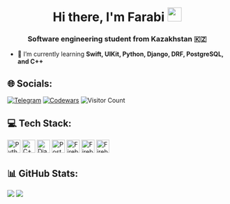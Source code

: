 <h1 align="center">Hi there, I'm Farabi</a>
<img src="https://github.com/blackcater/blackcater/raw/main/images/Hi.gif" height="32" width="32"</h1>
<h3 align="center">Software engineering student from Kazakhstan 🇰🇿</h3>

- 🌱 I’m currently learning **Swift, UIKit, Python, Django, DRF, PostgreSQL, and C++**

## 🌐 Socials:
[![Telegram](https://img.shields.io/badge/Telegram-2CA5E0?logo=telegram&logoColor=white)](https://t.me/F4rab1)
[![Codewars](https://www.codewars.com/users/F4rab1/badges/micro)](https://www.codewars.com/users/F4rab1)
![Visitor Count](https://komarev.com/ghpvc/?username=F4rab1&color=blue&style=flat)

## 💻 Tech Stack:
<img src="https://cdn.simpleicons.org/python/3670A0" alt="Python" height="30" width="30"/> <img src="https://cdn.simpleicons.org/cplusplus/00599C" alt="C++" height="30" width="30"/>
<img src="https://cdn.simpleicons.org/django/092E20" alt="Django" height="30" width="30"/>
<img src="https://cdn.simpleicons.org/postgresql/4169E1" alt="Postgres" height="30" width="30"/>
<img src="https://cdn.simpleicons.org/firebase/FFCA28" alt="Firebase" height="30" width="30"/>
<img src="https://cdn.simpleicons.org/swift/F05138" alt="Firebase" height="30" width="30"/>
<img src="https://cdn.simpleicons.org/uikit/3670A0" alt="Firebase" height="30" width="30"/>


## 📊 GitHub Stats:
![](https://github-readme-streak-stats.herokuapp.com/?user=F4rab1&theme=nightowl&hide_border=false)
[![](https://github-readme-stats.vercel.app/api/top-langs/?username=F4rab1&layout=compact&theme=nightowl)](https://github.com/anuraghazra/github-readme-stats)

<!--
**F4rab1/F4rab1** is a ✨ _special_ ✨ repository because its `README.md` (this file) appears on your GitHub profile.

Here are some ideas to get you started:

- 🔭 I’m currently working on ...
- 🌱 I’m currently learning ...
- 👯 I’m looking to collaborate on ...
- 🤔 I’m looking for help with ...
- 💬 Ask me about ...
- 📫 How to reach me: ...
- 😄 Pronouns: ...
- ⚡ Fun fact: ...
-->

